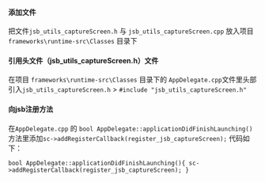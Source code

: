 #### 添加文件

把文件`jsb_utils_captureScreen.h` 与 `jsb_utils_captureScreen.cpp` 放入项目`frameworks\runtime-src\Classes`  目录下

#### 引用头文件（jsb_utils_captureScreen.h）文件
在项目 `frameworks\runtime-src\Classes`  目录下的 `AppDelegate.cpp`文件里头部引入`jsb_utils_captureScreen.h`
	> `#include "jsb_utils_captureScreen.h"`

#### 向jsb注册方法
在`AppDelegate.cpp` 的 `bool AppDelegate::applicationDidFinishLaunching()` 方法里添加`sc->addRegisterCallback(register_jsb_captureScreen);` 代码如下：

`
bool AppDelegate::applicationDidFinishLaunching(){
    		sc->addRegisterCallback(register_jsb_captureScreen);
}
` 
